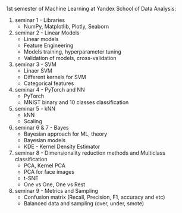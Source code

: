 1st semester of Machine Learning at Yandex School of Data Analysis:
1. seminar 1 - Libraries
   - NumPy, Matplotlib, Plotly, Seaborn
2. seminar 2 - Linear Models
   - Linear models
   - Feature Engineering
   - Models training, hyperparameter tuning
   - Validation of models, cross-validation
3. seminar 3 - SVM
   - Linaer SVM
   - Different kernels for SVM
   - Categorical features
4. seminar 4 - PyTorch and NN
   - PyTorch
   - MNIST binary and 10 classes classification
5. seminar 5 - kNN
   - kNN
   - Scaling
6. seminar 6 & 7 - Bayes
   - Bayesian approach for ML, theory
   - Bayesian models
   - KDE - Kernel Density Estimator
8. seminar 8 - Dimensionality reduction methods and Multiclass classification
   - PCA, Kernel PCA
   - PCA for face images
   - t-SNE
   - One vs One, One vs Rest
9. seminar 9 - Metrics and Sampling
   - Confusion matrix (Recall, Precision, F1, accuracy and etc)
   - Balanced data and sampling (over, under, smote)
